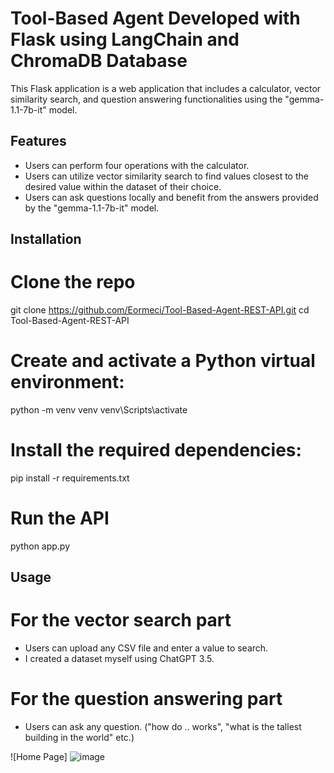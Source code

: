 # Tool-Based Agent Developed with Flask using LangChain and ChromaDB Database

This Flask application is a web application that includes a calculator, vector similarity search, and question answering functionalities using the "gemma-1.1-7b-it" model.

## Features
- Users can perform four operations with the calculator.
- Users can utilize vector similarity search to find values closest to the desired value within the dataset of their choice.
- Users can ask questions locally and benefit from the answers provided by the "gemma-1.1-7b-it" model.

## Installation
# Clone the repo
git clone https://github.com/Eormeci/Tool-Based-Agent-REST-API.git
cd Tool-Based-Agent-REST-API
# Create and activate a Python virtual environment:
python -m venv venv
venv\Scripts\activate
# Install the required dependencies:
pip install -r requirements.txt
# Run the API
python app.py

## Usage
# For the vector search part
- Users can upload any CSV file and enter a value to search.
- I created a dataset myself using ChatGPT 3.5.
# For the question answering part
- Users can ask any question. ("how do .. works", "what is the tallest building in the world" etc.)

![Home Page]
![image](https://github.com/Eormeci/Tool-Based-Agent-REST-API/assets/121257630/64f9ca99-df51-4e0c-8d95-9f491e667d6b)







